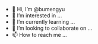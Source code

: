 - 👋 Hi, I’m @bumengyu
- 👀 I’m interested in ...
- 🌱 I’m currently learning ...
- 💞️ I’m looking to collaborate on ...
- 📫 How to reach me ...

<!---
bumengyu/bumengyu is a ✨ special ✨ repository because its `README.md` (this file) appears on your GitHub profile.
You can click the Preview link to take a look at your changes.
--->

